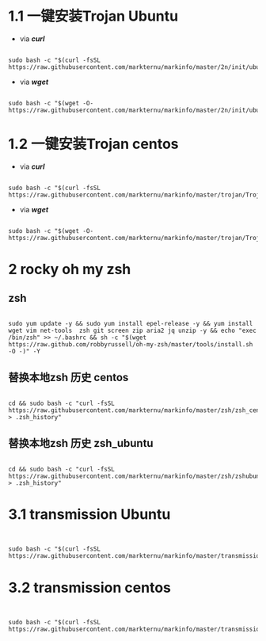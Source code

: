 # 1.1 一键安装Trojan Ubuntu

- via  ***curl***
```

sudo bash -c "$(curl -fsSL https://raw.githubusercontent.com/markternu/markinfo/master/2n/init/ubuntuTrojanInstall.sh)"

```

- via ***wget***

```

sudo bash -c "$(wget -O- https://raw.githubusercontent.com/markternu/markinfo/master/2n/init/ubuntuTrojanInstall.sh)"

```



# 1.2 一键安装Trojan centos

- via  ***curl***
```

sudo bash -c "$(curl -fsSL https://raw.githubusercontent.com/markternu/markinfo/master/trojan/TrojanOne.sh)"

```

- via ***wget***

```

sudo bash -c "$(wget -O- https://raw.githubusercontent.com/markternu/markinfo/master/trojan/TrojanOne.sh)"

```


# 2 rocky oh my zsh

## zsh

```

sudo yum update -y && sudo yum install epel-release -y && yum install wget vim net-tools  zsh git screen zip aria2 jq unzip -y && echo "exec /bin/zsh" >> ~/.bashrc && sh -c "$(wget https://raw.github.com/robbyrussell/oh-my-zsh/master/tools/install.sh -O -)" -Y

```


## 替换本地zsh 历史 centos

```

cd && sudo bash -c "curl -fsSL https://raw.githubusercontent.com/markternu/markinfo/master/zsh/zsh_centos > .zsh_history"

```


## 替换本地zsh 历史 zsh_ubuntu

```

cd && sudo bash -c "curl -fsSL https://raw.githubusercontent.com/markternu/markinfo/master/zsh/zshubuntu > .zsh_history"

```

# 3.1 transmission Ubuntu

```


sudo bash -c "$(curl -fsSL https://raw.githubusercontent.com/markternu/markinfo/master/transmission/ubuntu_transmission_install.sh)"

```
 

# 3.2 transmission centos

```


sudo bash -c "$(curl -fsSL https://raw.githubusercontent.com/markternu/markinfo/master/transmission/transmission.sh)"

```
 
